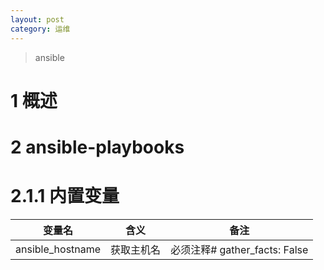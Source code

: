 ```yaml
---
layout: post
category: 运维
---
```


> ansible


# 1 概述
# 2 ansible-playbooks
# 2.1.1 内置变量

| 变量名 | 含义 |备注  |
| --- | --- | --- |
|ansible_hostname |  获取主机名| 必须注释# gather_facts: False |





